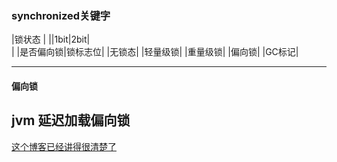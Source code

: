 ### synchronized关键字


|锁状态 |  ||1bit|2bit|  
|          |是否偏向锁|锁标志位|
|无锁态|
|轻量级锁|
|重量级锁|
|偏向锁|
|GC标记|

----------------------------------------------------------------------------------------------------------------------------

#### 偏向锁
 
 
 jvm 延迟加载偏向锁
----------------------------------------------------------------------------------------------------------------------------
[这个博客已经讲得很清楚了](https://blog.csdn.net/love905661433/article/details/82871531)
